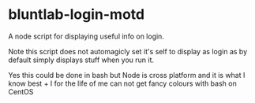 # bluntlab-login-motd
A node script for displaying useful info on login.

Note this script does not automagicly set it's self to display as login as by default simply displays stuff when you run it.

Yes this could be done in bash but Node is cross platform and it is what I know best + I for the life of me can not get fancy colours with bash on CentOS